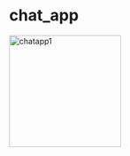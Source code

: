 # chat_app
<img width="202" alt="chatapp1" src="https://github.com/itsnehabhagat05/chat_app/assets/127725526/141c0902-53a0-4d1a-8aa9-1468ab5929b5">


